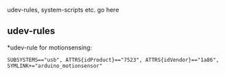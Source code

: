 udev-rules, system-scripts etc. go here

## udev-rules
*udev-rule for motionsensing: 
```
SUBSYSTEMS=="usb", ATTRS{idProduct}=="7523", ATTRS{idVendor}=="1a86", SYMLINK+="arduino_motionsensor"
```
